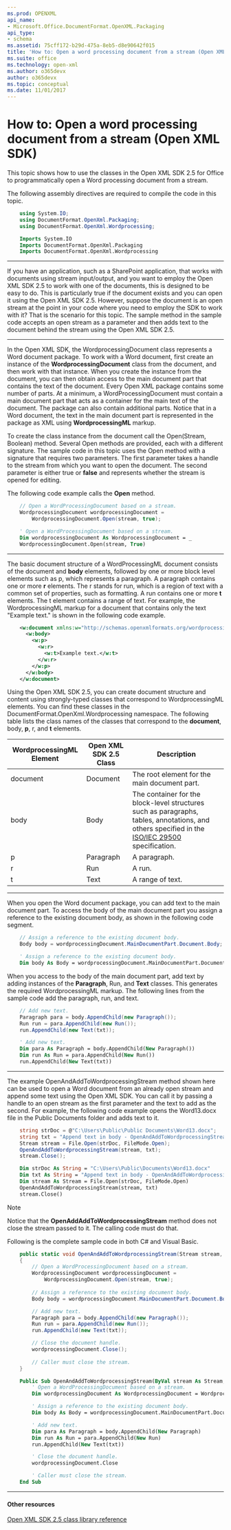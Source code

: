 ```yaml
---
ms.prod: OPENXML
api_name:
- Microsoft.Office.DocumentFormat.OpenXML.Packaging
api_type:
- schema
ms.assetid: 75cff172-b29d-475a-8eb5-d8e90642f015
title: 'How to: Open a word processing document from a stream (Open XML SDK)'
ms.suite: office
ms.technology: open-xml
ms.author: o365devx
author: o365devx
ms.topic: conceptual
ms.date: 11/01/2017
---
```

# How to: Open a word processing document from a stream (Open XML SDK)

This topic shows how to use the classes in the Open XML SDK 2.5 for
Office to programmatically open a Word processing document from a
stream.

The following assembly directives are required to compile the code in
this topic.

```csharp
    using System.IO;
    using DocumentFormat.OpenXml.Packaging;
    using DocumentFormat.OpenXml.Wordprocessing;
```

```vb
    Imports System.IO
    Imports DocumentFormat.OpenXml.Packaging
    Imports DocumentFormat.OpenXml.Wordprocessing
```

---------------------------------------------------------------------------------

If you have an application, such as a SharePoint application, that works
with documents using stream input/output, and you want to employ the
Open XML SDK 2.5 to work with one of the documents, this is designed to
be easy to do. This is particularly true if the document exists and you
can open it using the Open XML SDK 2.5. However, suppose the document is
an open stream at the point in your code where you need to employ the
SDK to work with it? That is the scenario for this topic. The sample
method in the sample code accepts an open stream as a parameter and then
adds text to the document behind the stream using the Open XML SDK 2.5.


--------------------------------------------------------------------------------

In the Open XML SDK, the <span sdata="cer"
target="T:DocumentFormat.OpenXml.Packaging.WordprocessingDocument"><span
class="nolink">WordprocessingDocument</span></span> class represents a
Word document package. To work with a Word document, first create an
instance of the **WordprocessingDocument**
class from the document, and then work with that instance. When you
create the instance from the document, you can then obtain access to the
main document part that contains the text of the document. Every Open
XML package contains some number of parts. At a minimum, a <span
class="keyword">WordProcessingDocument</span> must contain a main
document part that acts as a container for the main text of the
document. The package can also contain additional parts. Notice that in
a Word document, the text in the main document part is represented in
the package as XML using **WordprocessingML**
markup.

To create the class instance from the document call the <span
sdata="cer"
target="M:DocumentFormat.OpenXml.Packaging.WordprocessingDocument.Open(System.IO.Stream,System.Boolean)"><span
class="nolink">Open(Stream, Boolean)</span></span> method. Several <span
class="keyword">Open</span> methods are provided, each with a different
signature. The sample code in this topic uses the <span
class="keyword">Open</span> method with a signature that requires two
parameters. The first parameter takes a handle to the stream from which
you want to open the document. The second parameter is either <span
class="keyword">true</span> or **false** and
represents whether the stream is opened for editing.

The following code example calls the **Open**
method.

```csharp
    // Open a WordProcessingDocument based on a stream.
    WordprocessingDocument wordprocessingDocument = 
        WordprocessingDocument.Open(stream, true);
```

```vb
    ' Open a WordProcessingDocument based on a stream.
    Dim wordprocessingDocument As WordprocessingDocument = _
    WordprocessingDocument.Open(stream, True)
```

--------------------------------------------------------------------------------

The basic document structure of a <span
class="keyword">WordProcessingML</span> document consists of the <span
class="keyword">document</span> and **body**
elements, followed by one or more block level elements such as <span
class="keyword">p</span>, which represents a paragraph. A paragraph
contains one or more **r** elements. The <span
class="keyword">r</span> stands for run, which is a region of text with
a common set of properties, such as formatting. A run contains one or
more **t** elements. The <span
class="keyword">t</span> element contains a range of text. For example,
the WordprocessingML markup for a document that contains only the text
"Example text." is shown in the following code example.

```xml
    <w:document xmlns:w="http://schemas.openxmlformats.org/wordprocessingml/2006/main">
      <w:body>
        <w:p>
          <w:r>
            <w:t>Example text.</w:t>
          </w:r>
        </w:p>
      </w:body>
    </w:document>
```

Using the Open XML SDK 2.5, you can create document structure and
content using strongly-typed classes that correspond to WordprocessingML
elements. You can find these classes in the <span sdata="cer"
target="N:DocumentFormat.OpenXml.Wordprocessing"><span
class="nolink">DocumentFormat.OpenXml.Wordprocessing</span></span>
namespace. The following table lists the class names of the classes that
correspond to the **document**, <span
class="keyword">body</span>, **p**, <span
class="keyword">r</span>, and **t** elements.

WordprocessingML Element|Open XML SDK 2.5 Class|Description
--|--|--
document|Document |The root element for the main document part.
body|Body |The container for the block-level structures such as paragraphs, tables, annotations, and others specified in the [ISO/IEC 29500](http://go.microsoft.com/fwlink/?LinkId=194337) specification.
p|Paragraph |A paragraph.
r|Run |A run.
t|Text |A range of text.


--------------------------------------------------------------------------------

When you open the Word document package, you can add text to the main
document part. To access the body of the main document part you assign a
reference to the existing document body, as shown in the following code
segment.

```csharp
    // Assign a reference to the existing document body.
    Body body = wordprocessingDocument.MainDocumentPart.Document.Body;
```

```vb
    ' Assign a reference to the existing document body.
    Dim body As Body = wordprocessingDocument.MainDocumentPart.Document.Body
```

When you access to the body of the main document part, add text by
adding instances of the **Paragraph**, <span
class="keyword">Run</span>, and **Text**
classes. This generates the required <span
class="keyword">WordprocessingML</span> markup. The following lines from
the sample code add the paragraph, run, and text.

```csharp
    // Add new text.
    Paragraph para = body.AppendChild(new Paragraph());
    Run run = para.AppendChild(new Run());
    run.AppendChild(new Text(txt));
```

```vb
    ' Add new text.
    Dim para As Paragraph = body.AppendChild(New Paragraph())
    Dim run As Run = para.AppendChild(New Run())
    run.AppendChild(New Text(txt))
```

--------------------------------------------------------------------------------

The example <span
class="keyword">OpenAndAddToWordprocessingStream</span> method shown
here can be used to open a Word document from an already open stream and
append some text using the Open XML SDK. You can call it by passing a
handle to an open stream as the first parameter and the text to add as
the second. For example, the following code example opens the
Word13.docx file in the Public Documents folder and adds text to it.

```csharp
    string strDoc = @"C:\Users\Public\Public Documents\Word13.docx";
    string txt = "Append text in body - OpenAndAddToWordprocessingStream";
    Stream stream = File.Open(strDoc, FileMode.Open);
    OpenAndAddToWordprocessingStream(stream, txt);
    stream.Close();
```

```vb
    Dim strDoc As String = "C:\Users\Public\Documents\Word13.docx"
    Dim txt As String = "Append text in body - OpenAndAddToWordprocessingStream"
    Dim stream As Stream = File.Open(strDoc, FileMode.Open)
    OpenAndAddToWordprocessingStream(stream, txt)
    stream.Close()
```

> [!NOTE]
> Notice that the **OpenAddAddToWordprocessingStream** method does not close the stream passed to it. The calling code must do that.

Following is the complete sample code in both C\# and Visual Basic.

```csharp
    public static void OpenAndAddToWordprocessingStream(Stream stream, string txt)
    {
        // Open a WordProcessingDocument based on a stream.
        WordprocessingDocument wordprocessingDocument = 
            WordprocessingDocument.Open(stream, true);
        
        // Assign a reference to the existing document body.
        Body body = wordprocessingDocument.MainDocumentPart.Document.Body;

        // Add new text.
        Paragraph para = body.AppendChild(new Paragraph());
        Run run = para.AppendChild(new Run());
        run.AppendChild(new Text(txt));

        // Close the document handle.
        wordprocessingDocument.Close();
        
        // Caller must close the stream.
    }
```

```vb
    Public Sub OpenAndAddToWordprocessingStream(ByVal stream As Stream, ByVal txt As String)
        ' Open a WordProcessingDocument based on a stream.
        Dim wordprocessingDocument As WordprocessingDocument = WordprocessingDocument.Open(stream, true)

        ' Assign a reference to the existing document body.
        Dim body As Body = wordprocessingDocument.MainDocumentPart.Document.Body

        ' Add new text.
        Dim para As Paragraph = body.AppendChild(New Paragraph)
        Dim run As Run = para.AppendChild(New Run)
        run.AppendChild(New Text(txt))

        ' Close the document handle.
        wordprocessingDocument.Close

        ' Caller must close the stream.
    End Sub
```

--------------------------------------------------------------------------------

#### Other resources

[Open XML SDK 2.5 class library reference](http://msdn.microsoft.com/library/36c8a76e-ce1b-5959-7e85-5d77db7f46d6(Office.15).aspx)

